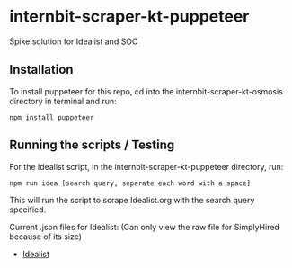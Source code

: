 # internbit-scraper-kt-puppeteer
Spike solution for Idealist and SOC

## Installation
To install puppeteer for this repo, cd into the internbit-scraper-kt-osmosis directory in terminal and run:
```
npm install puppeteer
```

## Running the scripts / Testing
For the Idealist script, in the internbit-scraper-kt-puppeteer directory, run:
```
npm run idea [search query, separate each word with a space]
```

This will run the script to scrape Idealist.org with the search query specified.

Current .json files for Idealist: (Can only view the raw file for SimplyHired because of its size)
* [Idealist](https://github.com/radgrad/internbit-scraper-kt-puppeteer/blob/master/idealist.data.json)
